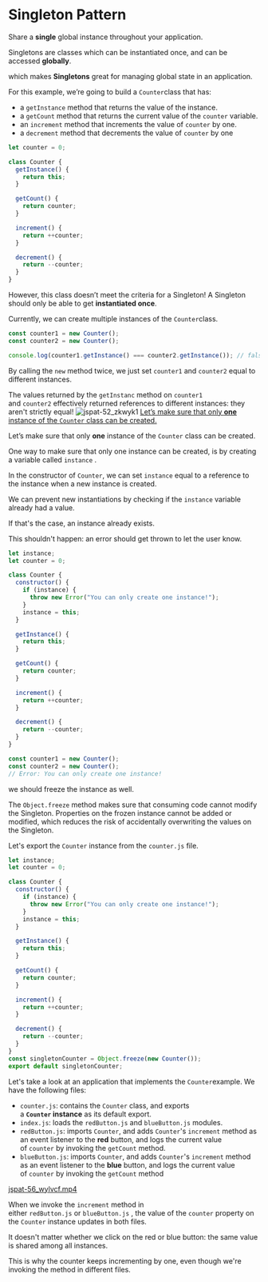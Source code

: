 # Singleton Pattern

Share a **single** global instance throughout your application.

Singletons are classes which can be instantiated once, and can be accessed **globally**.

which makes **Singletons** great for managing global state in an application.

For this example, we’re going to build a `Counter`class that has:

- a `getInstance` method that returns the value of the instance.
- a `getCount` method that returns the current value of the `counter` variable.
- an `increment` method that increments the value of `counter` by one.
- a `decrement` method that decrements the value of `counter` by one

```jsx
let counter = 0;

class Counter {
  getInstance() {
    return this;
  }

  getCount() {
    return counter;
  }

  increment() {
    return ++counter;
  }

  decrement() {
    return --counter;
  }
}
```

However, this class doesn’t meet the criteria for a Singleton! A Singleton should only be able to get **instantiated once**. 

Currently, we can create multiple instances of the `Counter`class.

```jsx
const counter1 = new Counter();
const counter2 = new Counter();

console.log(counter1.getInstance() === counter2.getInstance()); // false
```

By calling the `new` method twice, we just set `counter1` and `counter2` equal to different instances.

The values returned by the `getInstanc` method on `counter1` and `counter2` effectively returned references to different instances: they aren't strictly equal!
![jspat-52_zkwyk1](https://user-images.githubusercontent.com/90291377/216083932-24c916b0-b8d3-4b7c-905c-06f6bc0838f0.gif)
[Let’s make sure that only **one** instance of the `Counter` class can be created.](https://github.com/hishamk1999/singleton-pattern/blob/main/jspat-52_zkwyk1.gif)

Let’s make sure that only **one** instance of the `Counter` class can be created.

One way to make sure that only one instance can be created, is by creating a variable called `instance` .

In the constructor of `Counter`, we can set `instance` equal to a reference to the instance when a new instance is created.

We can prevent new instantiations by checking if the `instance` variable already had a value.

If that's the case, an instance already exists. 

This shouldn't happen: an error should get thrown to let the user know.

```jsx
let instance;
let counter = 0;

class Counter {
  constructor() {
    if (instance) {
      throw new Error("You can only create one instance!");
    }
    instance = this;
  }

  getInstance() {
    return this;
  }

  getCount() {
    return counter;
  }

  increment() {
    return ++counter;
  }

  decrement() {
    return --counter;
  }
}

const counter1 = new Counter();
const counter2 = new Counter();
// Error: You can only create one instance!
```

we should freeze the instance as well. 

The `Object.freeze` method makes sure that consuming code cannot modify the Singleton. Properties on the frozen instance cannot be added or modified, which reduces the risk of accidentally overwriting the values on the Singleton.

Let's export the `Counter` instance from the `counter.js` file.

```jsx
let instance;
let counter = 0;

class Counter {
  constructor() {
    if (instance) {
      throw new Error("You can only create one instance!");
    }
    instance = this;
  }

  getInstance() {
    return this;
  }

  getCount() {
    return counter;
  }

  increment() {
    return ++counter;
  }

  decrement() {
    return --counter;
  }
}
const singletonCounter = Object.freeze(new Counter());
export default singletonCounter;
```

Let's take a look at an application that implements the `Counter`example. We have the following files:

- `counter.js`: contains the `Counter` class, and exports a **`Counter` instance** as its default export.
- `index.js`: loads the `redButton.js` and `blueButton.js` modules.
- `redButton.js`: imports `Counter`, and adds `Counter`'s `increment` method as an event listener to the **red** button, and logs the current value of `counter` by invoking the `getCount` method.
- `blueButton.js`: imports `Counter`, and adds `Counter`'s `increment` method as an event listener to the **blue** button, and logs the current value of `counter` by invoking the `getCount` method

[jspat-56_wylvcf.mp4](jspat-56_wylvcf.mp4)

When we invoke the `increment` method in either `redButton.js` or `blueButton.js` , the value of the `counter` property on the `Counter` instance updates in both files.

It doesn't matter whether we click on the red or blue button: the same value is shared among all instances.

This is why the counter keeps incrementing by one, even though we're invoking the method in different files.
